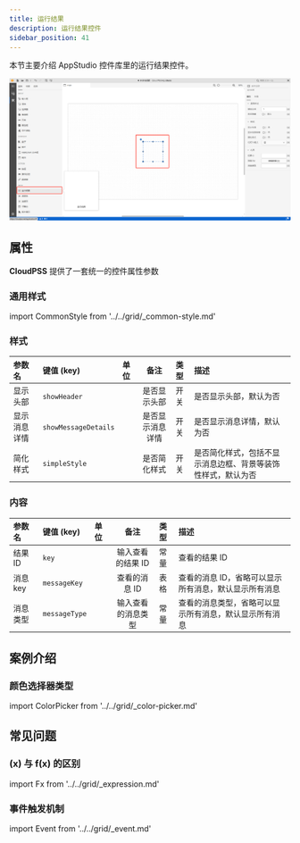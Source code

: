 ```yaml
---
title: 运行结果
description: 运行结果控件
sidebar_position: 41
---
```


本节主要介绍 AppStudio 控件库里的运行结果控件。

![运行结果控件](image.png "运行结果控件")


## 属性

**CloudPSS** 提供了一套统一的控件属性参数

### 通用样式

import CommonStyle from '../../grid/_common-style.md'

<CommonStyle />

### 样式

| 参数名 | 键值 (key) | 单位 | 备注 | 类型 | 描述 |
| :--- | :--- | :--- | :--: | :--- | :--- |
| 显示头部 | `showHeader` |  | 是否显示头部 | 开关 | 是否显示头部，默认为否 |
| 显示消息详情 | `showMessageDetails` |  | 是否显示消息详情 | 开关 | 是否显示消息详情，默认为否 |
| 简化样式 | `simpleStyle` |  | 是否简化样式 | 开关 | 是否简化样式，包括不显示消息边框、背景等装饰性样式，默认为否 |


### 内容

| 参数名 | 键值 (key) | 单位 | 备注 | 类型 | 描述 |
| :--- | :--- | :--- | :--: | :--- | :--- |
| 结果 ID | `key` |  | 输入查看的结果 ID | 常量 | 查看的结果 ID  |
| 消息 key | `messageKey` |  | 查看的消息 ID | 表格 | 查看的消息 ID，省略可以显示所有消息，默认显示所有消息  |
| 消息类型 | `messageType` |  | 输入查看的消息类型 | 常量 | 查看的消息类型，省略可以显示所有消息，默认显示所有消息  |

## 案例介绍

### 颜色选择器类型

import ColorPicker from '../../grid/_color-picker.md'

<ColorPicker />

## 常见问题

### (x) 与 f(x) 的区别

import Fx from '../../grid/_expression.md'

<Fx />

###  事件触发机制

import Event from '../../grid/_event.md'

<Event />

